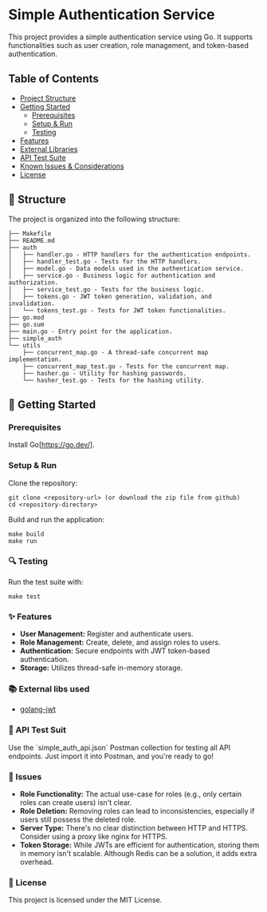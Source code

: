 # Simple Authentication Service
This project provides a simple authentication service using Go. It supports functionalities such as user creation, role management, and token-based authentication.

## Table of Contents

- [Project Structure](\#project-structure)
- [Getting Started](\#getting-started)
  - [Prerequisites](\#prerequisites)
  - [Setup & Run](\#setup--run)
  - [Testing](\#testing)
- [Features](\#features)
- [External Libraries](\#external-libraries)
- [API Test Suite](\#api-test-suite)
- [Known Issues & Considerations](\#known-issues--considerations)
- [License](#license)

## 📂 Structure
The project is organized into the following structure:
```
├── Makefile
├── README.md
├── auth
│   ├── handler.go - HTTP handlers for the authentication endpoints.
│   ├── handler_test.go - Tests for the HTTP handlers.
│   ├── model.go - Data models used in the authentication service.
│   ├── service.go - Business logic for authentication and authorization.
│   ├── service_test.go - Tests for the business logic.
│   ├── tokens.go - JWT token generation, validation, and invalidation.
│   └── tokens_test.go - Tests for JWT token functionalities.
├── go.mod
├── go.sum
├── main.go - Entry point for the application.
├── simple_auth
└── utils
    ├── concurrent_map.go - A thread-safe concurrent map implementation.
    ├── concurrent_map_test.go - Tests for the concurrent map.
    ├── hasher.go - Utility for hashing passwords.
    └── hasher_test.go - Tests for the hashing utility.

```
## 🚀 Getting Started

### Prerequisites
Install Go[https://go.dev/].

### Setup & Run
Clone the repository:
```
git clone <repository-url> (or download the zip file from github)
cd <repository-directory>
```
Build and run the application:
```
make build
make run
```

### 🔍 Testing

Run the test suite with:
```
make test
```

### ✨ Features
- **User Management:** Register and authenticate users.
- **Role Management:** Create, delete, and assign roles to users.
- **Authentication:** Secure endpoints with JWT token-based authentication.
- **Storage:** Utilizes thread-safe in-memory storage.

### 📚 External libs used
- [golang-jwt](https://github.com/golang-jwt/jwt)

### 🧪 API Test Suit
Use the \`simple_auth_api.json\` Postman collection for testing all API endpoints. Just import it into Postman, and you're ready to go!


### 🚧 Issues
- **Role Functionality:** The actual use-case for roles (e.g., only certain roles can create users) isn't clear.
- **Role Deletion:** Removing roles can lead to inconsistencies, especially if users still possess the deleted role.
- **Server Type:** There's no clear distinction between HTTP and HTTPS. Consider using a proxy like nginx for HTTPS.
- **Token Storage:** While JWTs are efficient for authentication, storing them in memory isn't scalable. Although Redis can be a solution, it adds extra overhead.

### 📜 License
This project is licensed under the MIT License.
